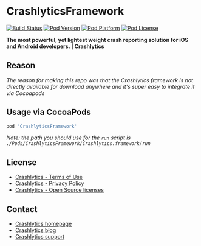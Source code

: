 CrashlyticsFramework
====================
[![Build Status](http://img.shields.io/travis/bpoplauschi/CrashlyticsFramework/master.svg?style=flat)](https://travis-ci.org/bpoplauschi/CrashlyticsFramework)
[![Pod Version](http://img.shields.io/cocoapods/v/CrashlyticsFramework.svg?style=flat)](http://cocoadocs.org/docsets/CrashlyticsFramework/)
[![Pod Platform](http://img.shields.io/cocoapods/p/CrashlyticsFramework.svg?style=flat)](http://cocoadocs.org/docsets/CrashlyticsFramework/)
[![Pod License](http://img.shields.io/cocoapods/l/CrashlyticsFramework.svg?style=flat)](http://try.crashlytics.com/terms/terms-of-use.pdf)

**The most powerful, yet lightest weight crash reporting solution for iOS and Android developers. | Crashlytics**

## Reason
*The reason for making this repo was that the Crashlytics framework is not directly available for download anywhere and it's super easy to integrate it via Cocoapods*

## Usage via CocoaPods
``` ruby
pod 'CrashlyticsFramework'
```

*Note: the path you should use for the `run` script is `./Pods/CrashlyticsFramework/Crashlytics.framework/run`*

## License
- [Crashlytics - Terms of Use](http://try.crashlytics.com/terms/terms-of-use.pdf)
- [Crashlytics - Privacy Policy](http://try.crashlytics.com/terms/privacy-policy.pdf)
- [Crashlytics - Open Source licenses](http://try.crashlytics.com/terms/opensource.txt)

## Contact
- [Crashlytics homepage](crashlytics.com)
- [Crashlytics blog](http://www.crashlytics.com/blog/)
- [Crashlytics support](http://support.crashlytics.com/knowledgebase)
